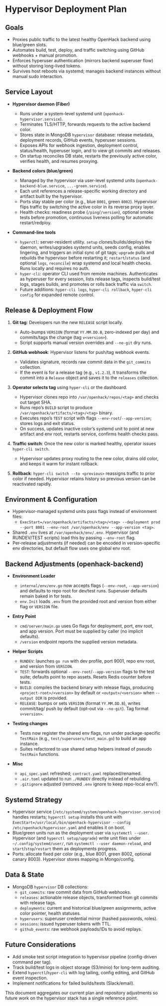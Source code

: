 # Hypervisor Deployment Plan

## Goals

- Proxies public traffic to the latest healthy OpenHack backend using blue/green slots.
- Automates build, test, deploy, and traffic switching using GitHub webhooks + manual promotion.
- Enforces hyperuser authentication (mirrors backend superuser flow) without storing long-lived tokens.
- Survives host reboots via systemd; manages backend instances without manual sudo interaction.

## Service Layout

- **Hypervisor daemon (Fiber)**

  - Runs under a system-level systemd unit (`openhack-hypervisor.service`).
  - Terminates TLS/HTTP, forwards requests to the active backend color.
  - Stores state in MongoDB `hypervisor` database: release metadata, deployment records, GitHub events, hyperuser sessions.
  - Exposes APIs for webhook ingestion, deployment control, status/health, hyperuser login, and to view git commits and releases.
  - On startup reconciles DB state, restarts the previously active color, verifies health, and resumes proxying.

- **Backend colors (blue/green)**

  - Managed by the hypervisor via user-level systemd units (`openhack-backend-blue.service`, `...-green.service`).
  - Each unit references a release-specific working directory and artifact built by the hypervisor.
  - Ports stay stable per color (e.g., blue `8001`, green `8002`). Hypervisor flips traffic by switching the active color in its reverse proxy layer.
  - Health checks: readiness probe (`/ping`/`/version`), optional smoke tests before promotion, continuous liveness polling for automatic restart/redploy.

- **Command-line tools**
  - `hyperctl`: server-resident utility. `setup` clones/builds/deploys the daemon, writes/upgrades systemd units, seeds config, enables lingering, and triggers an initial sync of git tags; `upgrade` pulls and rebuilds the hypervisor before restarting it; `restart`/`status` (and optional `logs`, `reconcile`) wrap systemd and local health checks. Runs locally and requires no auth.
  - `hyper-cli`: operator CLI used from remote machines. Authenticates as hyperuser for every session, lists release tags, inspects build/test logs, stages builds, and promotes or rolls back traffic via `switch`.
  - Future additions: `hyper-cli logs`, `hyper-cli rollback`, `hyper-cli config` for expanded remote control.

## Release & Deployment Flow

1. **Git tag**: Developers run the new `RELEASE` script locally.

   - Auto-bumps `VERSION` (format `YY.MM.DD.B`, zero-indexed per day) and commits/tags the change (tag `v<version>`).
   - Script supports manual version overrides and `--no-git` dry runs.

2. **GitHub webhook**: Hypervisor listens for push/tag webhook events.

   - Validates signature, records raw commit data in the `git_commits` collection.
   - If the event is for a release tag (e.g., `v1.2.3`), it transforms the commit into a `Release` object and saves it to the `releases` collection.

3. **Operator selects tag** using `hyper-cli` or the dashboard.

   - Hypervisor clones repo into `/var/openhack/repos/<tag>` and checks out target SHA.
   - Runs repo’s `BUILD` script to produce `/var/openhack/artifacts/<tag>/<tag>` binary.
   - Executes repo’s `TEST` script with flags `--env-root`/`--app-version`; stores logs and exit status.
   - On success, updates inactive color’s systemd unit to point at new artifact and env root, restarts service, confirms health checks pass.

4. **Traffic switch**: Once the new color is marked healthy, operator issues `hyper-cli switch`.

   - Hypervisor updates proxy routing to the new color, drains old color, and keeps it warm for instant rollback.

5. **Rollback**: `hyper-cli switch --to <previous>` reassigns traffic to prior color if needed. Hypervisor retains history so previous version can be reactivated rapidly.

## Environment & Configuration

- Hypervisor-managed systemd units pass flags instead of environment files:
  - `ExecStart=/var/openhack/artifacts/<tag>/<tag> --deployment prod --port 8001 --env-root /var/openhack/env --app-version <tag>`.
- Shared `.env` lives at `/var/openhack/env/.env`. Hypervisor (and RUNDEV/TEST scripts) load this by passing `--env-root` flag.
- Per-release adjustments (if needed) can be encoded in version-specific env directories, but default flow uses one global env root.

## Backend Adjustments (openhack-backend)

- **Environment Loader**

  - `internal/env/env.go` now accepts flags (`--env-root`, `--app-version`) and defaults to repo root for dev/test runs. Superuser defaults remain baked in for tests.
  - `env.Init` loads `.env` from the provided root and version from either flag or `VERSION` file.

- **Entry Point**

  - `cmd/server/main.go` uses Go flags for deployment, port, env root, and app version. Port must be supplied by caller (no implicit defaults).
  - `/version` endpoint reports the supplied version metadata.

- **Helper Scripts**

  - `RUNDEV`: launches `go run` with dev profile, port 9001, repo env root, and version from `VERSION`.
  - `TEST`: forwards optional `--env-root`/`--app-version` flags to the test suite; defaults point to repo assets. Resets Redis counter before tests.
  - `BUILD`: compiles the backend binary with release flags, producing `<project-root>/<version>` by default or `<output>/<version>` when `--output DIR` is provided.
  - `RELEASE`: bumps or sets `VERSION` (format `YY.MM.DD.B`), writes commit/tag/ push by default (opt-out via `--no-git`). Tag format `v<version>`.

- **Testing changes**

  - Tests now register the shared env flags, run under package-specific `TestMain` (e.g., `test/superusers/test_main.go`) to build an app instance.
  - Suites refactored to use shared setup helpers instead of pseudo `TestMain` functions.

- **Misc**
  - `api_spec.yaml` refreshed; `contract.yaml` replaced/renamed.
  - `.air.toml` updated to run `./RUNDEV` directly instead of rebuilding.
  - `.gitignore` adjusted (removed `.env` ignore to keep repo-local env?).

## Systemd Strategy

- Hypervisor service (`/etc/systemd/system/openhack-hypervisor.service`) handles restarts; `hyperctl setup` installs this unit with `ExecStart=/usr/local/bin/openhack-hypervisor --config /etc/openhack/hypervisor.yaml` and enables it on boot.
- Blue/green units run as the deployment user via `systemctl --user`. Hypervisor (and `hyperctl setup/upgrade`) write unit files under `~/.config/systemd/user/`, run `systemctl --user daemon-reload`, and `start`/`stop`/`restart` them as deployments progress.
- Ports: allocate fixed per color (e.g., blue 8001, green 8002, optional canary 8003). Hypervisor stores mapping in Mongo/config.

## Data & State

- MongoDB `hypervisor` DB collections:
  - `git_commits`: raw commit data from GitHub webhooks.
  - `releases`: actionable release objects, transformed from git commits with release tags.
  - `deployments`: current and historical blue/green assignments, active color pointer, health statuses.
  - `hyperusers`: superuser credential mirror (hashed passwords, roles).
  - `sessions`: issued hyperuser tokens with TTL.
  - `github_events`: raw webhook payloads/IDs to avoid replays.

## Future Considerations

- Add smoke test script integration to hypervisor pipeline (config-driven command per tag).
- Track build/test logs in object storage (S3/minio) for long-term auditing.
- Extend `hyperctl`/`hyper-cli` with log tailing, config editing, and GitHub event inspection.
- Implement notifications for failed builds/tests (Slack/email).

This document aggregates our current plan and repository adjustments so future work on the hypervisor stack has a single reference point.
